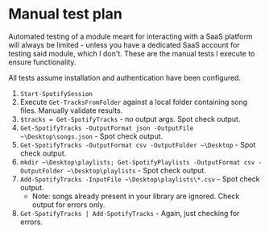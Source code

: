 # Manual test plan

Automated testing of a module meant for interacting with a SaaS platform will
always be limited - unless you have a dedicated SaaS account for testing said
module, which I don't. These are the manual tests I execute to ensure
functionality.

All tests assume installation and authentication have been configured.

1. `Start-SpotifySession`
2. Execute `Get-TracksFromFolder` against a local folder containing song files.
   Manually validate results.
3. `$tracks = Get-SpotifyTracks` - no output args. Spot check output.
4. `Get-SpotifyTracks -OutputFormat json -OutputFile ~\Desktop\songs.json` -
   Spot check output.
5. `Get-SpotifyTracks -OutputFormat csv -OutputFolder ~\Desktop` - Spot check
   output.
6. `mkdir ~\Desktop\playlists; Get-SpotifyPlaylists -OutputFormat csv
   -OutputFolder ~\Desktop\playlists` - Spot check output.
7. `Add-SpotifyTracks -InputFile ~\Desktop\playlists\*.csv` - Spot check output.
   - Note: songs already present in your library are ignored. Check output
     for errors only.
8. `Get-SpotifyTracks | Add-SpotifyTracks` - Again, just checking for errors.
